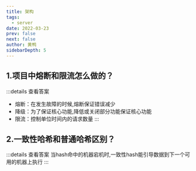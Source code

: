 ```yaml
---
title: 架构
tags: 
  - server
date: 2022-03-23
prev: false
next: false
author: 黄鸭
sidebarDepth: 5
---
```


## 1.项目中熔断和限流怎么做的？

:::details 查看答案
- 熔断：在发生故障的时候,熔断保证错误减少
- 降级：为了保证核心功能,降低或关闭部分功能保证核心功能
- 限流：控制单位时间内的请求数量
:::

## 2.一致性哈希和普通哈希区别？

:::details 查看答案
当hash命中的机器宕机时,一致性hash能引导数据到下一个可用的机器上执行
:::
